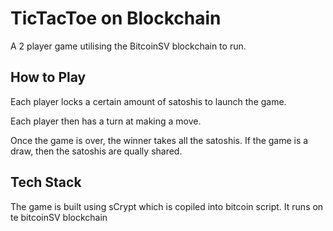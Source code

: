 # TicTacToe on Blockchain

A 2 player game utilising the BitcoinSV blockchain to run. 

## How to Play

Each player locks a certain amount of satoshis to launch the game.

Each player then has a turn at making a move.

Once the game is over, the winner takes all the satoshis. If the game is a draw, then the satoshis are qually shared.

## Tech Stack

The game is built using sCrypt which is copiled into bitcoin script. It runs on te bitcoinSV blockchain

